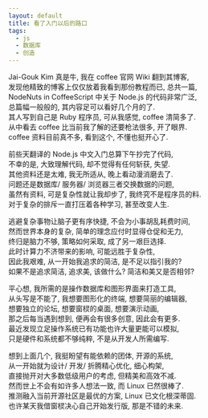 ```yaml
---
layout: default
title: 看了入门以后的路口
tags:
  - js
  - 数据库
  - 创造
---
```

  
Jai-Gouk Kim 真是牛, 我在 coffee 官网 Wiki 翻到其博客,  
发现他精致的博客上仅仅放着我看到那份教程而已, 总共一篇,  
NodeNuts in CoffeeScript 中关于 Node.js 的代码非常广泛,  
总篇幅一般般的, 其内容足可以看好几个月的了.  
其人写到自己是 Ruby 程序员, 可从我感觉, coffee 清简多了.  
从中看去 coffee 比当前我了解的还要枪法很多, 开了眼界.  
coffee 资料目前真不多, 看到这个, 不懂也挺开心了.  
  
前些天翻译的 Node.js 中文入门总算下午抄完了代码,  
不幸的是, 大致理解代码, 却不觉得有任何斩获, 失望.  
其他资料还是太难, 我无所适从, 晚上看动漫消磨去了.  
问题还是数据库/ 服务器/ 浏览器三者交换数据的问题,  
虽然有资料, 可是复杂性就让我却步了, 我终究不是程序员的料.  
对于复杂的排斥一直打压着各种学习, 甚至改变人生.  
  
逃避复杂事物让脑子更有序快捷, 不会为小事胡乱耗费时间,  
然而世界本身的复杂, 简单的理念应付时显得仓促和无力,  
终归是脑力不够, 策略如何采取, 成了另一艰巨选择.  
此时计算力不济带来的影响, 可能远胜于复杂性,  
因此我艰难, 从一开始我追求的简洁, 是不足以指引我的?  
如果不是追求简洁, 追求美, 该做什么? 简洁和美又是否相邻?  
  
平心想, 我所需的是操作数据库和图形界面来打造工具,  
从头写是不能了, 我想要图形化的终端, 想要简丽的编辑器,  
想要独立的论坛, 想要窗棂的桌面, 想要演示动画,  
那之后每当遇到想到, 便再会有很多创意, 因此会有更多.  
最近发现立足操作系统已有功能也许大量更能可以模拟,  
只是硬件和系统都不够纯粹, 不是从开发人所需编写.  
  
想到上面几个, 我挺盼望有能依赖的团体, 开源的系统,  
从一开始就为设计/ 开发/ 折腾精心优化, 细心构架,  
直接抛开对大多数低级用户的考虑, 但精美和高效不减.  
然而世上不会有如许多人想法一致, 而 Linux 已然很棒了.  
推测融入当前开源社区是最优的方案, Linux 已文化根深蒂固.  
也许某天我借窗棂决心自己开始发行版, 那是不错的未来.  
